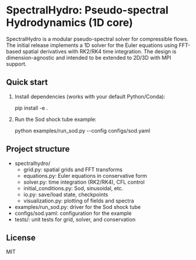 SpectralHydro: Pseudo-spectral Hydrodynamics (1D core)
=====================================================

SpectralHydro is a modular pseudo-spectral solver for compressible flows. The initial release implements a 1D solver for the Euler equations using FFT-based spatial derivatives with RK2/RK4 time integration. The design is dimension-agnostic and intended to be extended to 2D/3D with MPI support.

Quick start
-----------

1. Install dependencies (works with your default Python/Conda):

   pip install -e .

2. Run the Sod shock tube example:

   python examples/run_sod.py --config configs/sod.yaml

Project structure
-----------------

- spectralhydro/
  - grid.py: spatial grids and FFT transforms
  - equations.py: Euler equations in conservative form
  - solver.py: time integration (RK2/RK4), CFL control
  - initial_conditions.py: Sod, sinusoidal, etc.
  - io.py: save/load state, checkpoints
  - visualization.py: plotting of fields and spectra
- examples/run_sod.py: driver for the Sod shock tube
- configs/sod.yaml: configuration for the example
- tests/: unit tests for grid, solver, and conservation

License
-------

MIT



